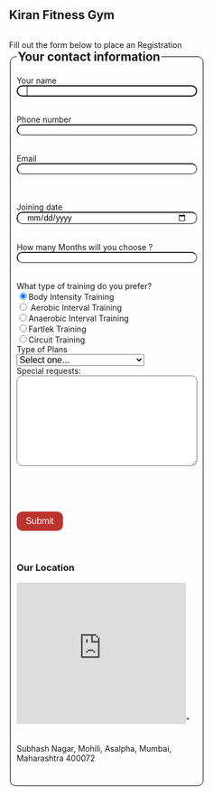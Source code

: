    
  <html>
    <head>
      <style>
         
body {
	font-family: Arial, Helvetica, sans-serif;
  background-color: #EFB106;
	margin: 0;
	padding: 0;
}
.wrapper {
	width: 80%;
	margin: 0 auto;
	padding: 1em; 
	display: flex;
	flex-flow: row nowrap;
}
section {
	flex-basis: 57%;
	margin-right: 10%;
}
aside {
	flex-basis: 33%;
}
p, [for="abtype"] {
	margin-bottom: 0;
	margin-top: 2rem;
}
fieldset, #abtype {
	margin-bottom: 2rem;
} 
fieldset {
	border: 1px solid black;
	border-radius: 10px;
}
legend {
	font-weight: bold;
	font-size: 1.3rem;
	margin-top: 1.5rem;
	margin-bottom: 1rem;
	display: block;
}
label {
	display: block;
}
input:not([type="radio"]):not([type="checkbox"]), 
textarea {
	display: block;
	margin-bottom: 2rem;
	width: 20rem;
	font-family: Arial, Helvetica, sans-serif;
	font-size: 1em;
	border-radius: 10px;
	padding: 0 1rem;
}
textarea {
	height: 10rem;
	padding: 1rem;
}
select {
	font-size: 1rem;
}
button {
	margin: 2rem 0;
	background-color: #BB342F;
	color: white;
	border: none;
	font-size: 1rem;
	padding: 0.5rem 1rem;
	border-radius: 10px;
}
button:hover {
	background-color: #9A2B27;
}
        </style>
      </head>
    <body>  
	<div class="wrapper">
		<section>
      <h1>Kiran Fitness Gym</h1>
      <p>Fill out the form below to place an Registration</p>
			<form method="POST" action="https://e3vwdl4bpd.execute-api.us-west-2.amazonaws.com/default/API2SES">
				<fieldset>
					<legend>Your contact information</legend>
					<label for="name">Your name </label>
					<input type="text" id="name" name="name" autofocus>
					<label for="phone">Phone number</label>
					<input type="tel" id="phone" name="phone"  >
					<label for="email">Email</label>
					<input type="email" id="email" name="email">					 
          <label for="date">Joining date</label>
					<input type="date" id="date" name="date">
          <label for="qty">How many Months will you choose ?<label>
					<input type="number" id="qty" name="qty" min="1" max="12">
            <p>What type of training do you prefer?</p>
					<label>
						<input type="radio" name="ufotype" value="kk" checked>Body Intensity Training
					</label>
					<label>
						<input type="radio" name="ufotype" value="kk1"> Aerobic Interval Training
					</label>
					<label>
						<input type="radio" name="ufotype" value="kk2">Anaerobic Interval Training    
					</label>
					<label>
						<input type="radio" name="ufotype" value="kk3">Fartlek Training
					</label>
					<label>
						<input type="radio" name="ufotype" value="any">Circuit Training               
					</label>
					<label for="kiran">Type of Plans  </label>
					<select id="kiran" name="kiran">
            <option selected>Select one...</option>
						<option value="tour">1 Month $50             </option>
						<option value="dinner">3 Months $100 (save $50)   </option>
            <option value="dance">6 Months $225 (save $75)</option>
            <option value="whales">12 Months $500 (save $100)</option>
					</select>
			<label for="comments">Special requests:</label>
					<textarea id="comments" name="comments"></textarea>		 
			<input id="send_to" type="hidden" name="send_to" value="yourEmailHere">
					<button type="submit">Submit</button>	 
                        <aside>
          <h1>Our Location</h1>
          <iframe src="https://www.google.com/maps/embed?pb=!1m18!1m12!1m3!1d3770.1091937159376!2d72.89627031421314!3d19.10286505609325!2m3!1f0!2f0!3f0!3m2!1i1024!2i768!4f13.1!3m3!1m2!1s0x3be7c9d98d504637%3A0x103babc83c2630b0!2sKiran%20Gym!5e0!3m2!1sen!2sin!4v1602441582199!5m2!1sen!2sin" width="300" height="250" frameborder="0" style="border:0;" allowfullscreen="" aria-hidden="false" tabindex="0"></iframe>"
		 <p>Subhash Nagar, Mohili, Asalpha, Mumbai, Maharashtra 400072</p>
	<script src="js/forms.js"></script>   
 
